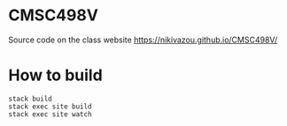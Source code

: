 # CMSC498V
Source code on the class website https://nikivazou.github.io/CMSC498V/

# How to build
```
stack build
stack exec site build
stack exec site watch
```
